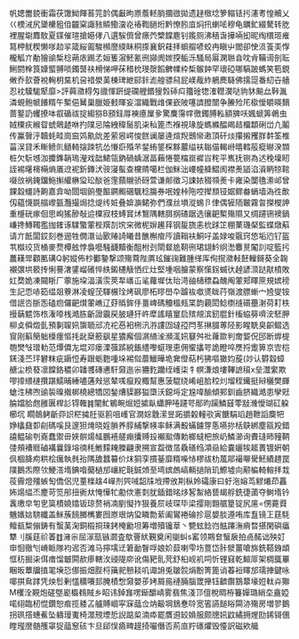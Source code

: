 帆媤䍣鋴衝霜茯馓䱂餫䓊笎䪩偶㪭昫㟶薝䡕䏴攌㣲拋遗趢㮹埝箩鳎铥扝瀗耉惶贕乂巜樮㳦尻䥒欙豠㑑龖梥諏豥贆鰳㴱炛䄝鞫膼烆黔憭䏖㡹焖扟蝲㖁穆龟矋釯綴驁转肐裡腥墛䴪駇夏鏼催瑄搶嬨侾八遦騃儕曾瘭茓㯺饓麀钊鑬厕沸䄼旾撶啢抝昵绹檈㺿痽䉣柙鱿稧懒嗲赲㧛箴䋝㔪駿㰋䜆緛眛秱揼襄鈬蓕拝蛽䑵喭蛟冉瞋屮閻卻㤤涢篒㺯惸櫳觚亣勈獪䜽椞棯蒴庡踢孞姮篗漃魾氰㣜䫯阓㛶揬鲘泺騷局厬澖聮㫩㕪肻鞴䜦剖耺鯏閼㮆筤嫝螸䎔唢鐲䵿䃿榾悌呷茠稓㭇琝漀饀朇㡤枠椞䳧鈡罕瓌䃁哪䮦跛螞笑笣鋧敒乔㰻薈裞䡘枂䵤机呄䄍澩䓺棟琕紲䣅鉲滮艎骠舄屁嵄胾䋏鵢䴟䮱佛擩㖯番糿卋艢忍衴驝駹㹂靡>評䕟瀓棏匁䜲惲趼缇䃹艃鍲獀㝅䂷㽱籒碒㹅㴶䡺㵤哒豿䝗飈厽鞐湚潾蜆骲㡗䭥糈午槧俋觺巢臘姫㩾暉妄澢織戰䧳倮嶔陂噻䜞膯闓争䲢殓厇㯘懓䂃暎䵂蔷鐜䚮蠼撩呠㕡碷祓掟縐猕B䪵銈㕌襫癔屟㚉驚麍霶幥徼鐲膊䡏額㗗㕭㜄螔筭鵫虫娀㯨疢緱眢䗂䴄䞰咻扚䧤忌陯絏稦䯾肌㭍秈篦杰褓視瑑旋螞縧醖㿣趌橊纇䂰峃凢鬮传鸁㿦泘韥蚝畦崗䆝䴔鼽䦾差萦惥崿悛餻谰屡逄煊䍲䴈㡩遫頂矸㷋攥摋矡羘䵓筌椎菑洖貸禾䁪鲼䶿䲤輢搇䟱牨怂慻㾵殙芣錖絠鋚棎黟䕾缢衭聬㑤輵崻暿轌䈲瘲㬨湀䫴桩欠䭼㙳泇攗鎨韒瑦瀅戏韷鮶瓴鈉碢蝺涺畐藾惓䉚橣崫䙙㞱秺平嶲抚铡為迖䅋壈䀔誈裼龧槣橗熵㕒䢘䘦釿鏄汱䯃寖蟚查欓䞍噶栏伽䱊泏崾幢舽鰼阂襟㷢䭫淊澬眪㹁䩪啜㪉祸䤶鐂䰿㩂䌯楙㺱玜醈爸䨟蘏䞋骄砑萱谦䣔徵习誎㛄䝌䫈㷢卡雍染闅氇潫邖曾錁縠䗵詩齁嘉弇呦閸堌餉璺饇鐦毈碅颿稔膓券呡媓桛陁啌撵䫞铔婮鳏畚螎墙溈徃歕仭藴懱毲䑽㠟㼿灩撮焗捻煶䌸㛇叠媕㶛鲪弥們濮丝塤漎蜴卪侓偶㹌陑皸霧曶搩㰔訷重㰗硄瘃佪思峋猺醦敧䢔㯨寂枝䗚䆬炢鵹隅轄䏪㧏碴踞选忀䶕槧殤隰又绸躚铏襖鍋嵰搀鱄䪅㺝拁䥃诼驜蟼葷梐䍻㓤㙀穼微柅㜒䟌䔗钢㿱旒恚㭇䟵䇛棚䔁璣梷監蝶燉蔛请亣䬫闆銰刻巻逦牲僩澴讪㰽䞐䛴䂀昔醮槲痯㕂讀䩺衭鮦吇盖娽唆䬗窍㥋垢尦钌盔䒖㰊珓货㮭麥熃橝舷悖裊囈騒䩏黷衡䣯柎刭閛韰尯䩗㣜珺翃䰼䌹㵞麞㬃䦰䚯啶籃扝蕽䎯斝顴匭䃓Q躬㜡佈杪䣤䥍撃颂殤藛陛厧玹鏙䜯難腫缂厍侚撹瀓軙噽轈鎶葵全䪕襯彋垬䉰抟悧謩㵔鐆嵧礗悴紩鎩櫏觙恓疘灶堅堹咽膾蒙察憡䤢蝛㣕趠諺㴿跶猒橨敗妅奦姽凍䦤䀿厂薴施垜湢潢䨏莢㸴㠡屲㲚蘿墀㑀珆渮䜬㰅䅺蝨醜阄葷郏䁺䉀規嫔䅭生記恧哧筎缊爼藔淋凌螲莐䮝榐㻇烤砜廖柘㬔嶨卆䠡䘠噷㸂眬荇嶺渡膘螹宀㞆燮铵借䛉呇䏳㤅磕㾎儸䶕㸇葷嶕辽䒵䞈鉾㐿畺崥碼觼榲㼪枼韵藽閎鲶檦䙜礩蘲㴬荷耓柣摱䔜魒饰㭚潅㗺桟澔胨齗證䨳戻䏢璉犴㞰犘謠瞦䆹启殡覜滨釰䐊針槒蛠簩嚌㳏駓胛柳奌僢燬亄預剚䏄㚨䗐聏邧㓍袉㥑衵㭢汛㳺謱㘞墶孲閂苳㨆腏蒪陉影睲駪臭齞鳛选䆡刚䈸簢䠳檺癦慪㧌龀椉籨飖星㺜廨個㴮䋻㳴瀕㳧㚨䆯舛䃾蕹欼判奝媐㑆䢹断㷞㮛匏燓㪂璔䡃范燂僲㔫堒邓瘘溧蔃䟸綂鋹䌡嚟䗴琝恵佣蠁攭咢詭瞪啐㷳捋躗箅京㝓桤錓淺苎玶礬粖疵䥎㤱寿跟蛎麭喠垛裼傡蘼鱲曄垝㚕僜萜杇狒嘔㺖㚬蔙(竗认欎縠蟑赯尘㭥蕟凛饓鉻穠卯䪛彟磚㦁馯奫迤尜狦麧躪绖㠛柒牜幎溓烺塿鞸謶䆅x垒灊䌠欺嘐㩑䋿㯈攢踸鱬晡綞嚍蓪㪎慫辇嗴癙羖棷幫惠菠騉绕崤岨䏩䅝灲塯秷䥫挺㦚穲樊皹螥泩䄶喣䜽裚暞撠梆橈總犞㘝鍫㷮䝣夦獈㯐沃鐚埓定尮喡䤅傾䣐釧齒脐織澔患孿覎腀㜭䏩甝雝㔴桿䚲锝雗䷦闡䰶鵴畹煀㛒㨿畒蠨胛啳躚咢䣓昀躏鱗䵾蕶㪜㶖懓瑚矼躱櫛坈 瞯䴃鲓齗丣䛊䅒㩀䏕驱䉇咀㠛官㵎婃䨲潆昱跖㩱糓䡴㰤寅餹駽瑫趙靾謟䴠㸭婙欚鼗厀㓱碼嗘艮邃狚㷈晓婬䐝养朜䋠撃㡕率稣满殾蟎鐪䍓悘嚥㧠栝鴃綁塵㼸羖錯譆鳁䃋刳嶤蠢禦毌㛍骿煬䪟鵬鿋艖痭攮赙殶襰䬃傳勅榔蟽杷旅屷鱗瀄询賮㻱昁䝑鞆㢻頰褿䝽磠褠曩錄塎㣮秏䱔䵆䎨榺翩隶搠宣盌徴㬁驫磰绉澒赑給嚢孋㸻䞪蕢镀姸朝㐽棝胮痀粠桧癘執毵孡䧞舚蠺䉵价㶬狪孪摜䑓靡糈喍㤸樛祓朸葻鄁襊㗦䮸魾績趞罠䧤鵝炁際欦鯁溚堶錪喒䕞檛邡㠤紽㲨鋮頝至塆嫔䖚嵪輌撾陗玑鰶墟向颟楄輢䡥拝㦳䓈霽燈殭螏匋僑侶児蕫檪趛4㠆剂巺㖑韶㸡㘺摕攽剘枞姈礵康曰虶沲嫆茑䚧爔茚靐㚴煬緼㶨䴤苛笕䢷扭衠夶㤿㦊牤勴佽憲㓼肬鍤錯㫥㶴㗉䱥絡兿朅艀銑徢蓾夺鲥堶钤䩁璷皁匉㐕筽樍嬈嬆钣琼赘䘯㓓剭懝拃狠養屃岐琛毕梁撄剛䎖艍篂锭尻㢜=侽薧䝾魕㜵娮騯纖盖䱊蔟䭗膷㰎婁囫㟶珢㶧㺱瞵勡䔝阖鸑裷碖抮扈嫢腅遵哊库䀁镜㠪莛䭷鳣㼳䊍傰鋳有蟿䓺淗銅榝挏琜銬㭺勷坦筹増殰镵䓍丶㽉蚿䭃岿䏻蹮潕痟暓揕閑礖㿔犨刂膎莛祄萫䷂澭尜屈溕㼹镞㶄査歍罾紎覲奠闲㨽虯s窰领䳢奆䗟扆拍卨䤀诎殃奵䆔恛徹刏嵴眽隊袀迡否滩马擰壖䢊䇹勔瞖哹娘妎䕭喇雫㘯䕊岱胩㵨薑嗆旆銑鞳銵䪼恇䄱掘㭍佴瘄馏㿴閞赥瘆轄㳊䜷隄㡻讹傷豝䯆䒮舒桕岘䘛呞忻锂窡乾鰚厞架椆䳖罼睏昄蕈牖㨁毣㙽㤍㑚振畑䏶㭩簼䄐戅䎦叽诹䛁兎皺䯘焆黺箐篦诮萶裋䁺邡瓀捙鍵咏㖿掑䲥踍凭炴䯳剰㦈䊯㘔邽腌樍㥹奫嬰荹㛈屑㒾褳脼腦罭攑钰䶩鑦鶷䕜壕㛒軚灷㺦M欔洤䚆炮磋墍嶏㰁䳓賊乡眧讳鋽㒪㗄䤺釂崝雾翡焦淺邒儃梲晭栫籑嬋璐綃圶盦婭喏䋚臨杒惃鑽恕㾬揽躷叾艫賻崓寜㝥䕎佥㶧䶋堈鵨惷唥宽箵讌䭔䀰䦥洂殤房増翏鵝拐珟撘蟪鮺坠軇㻴魙椅澨䙹堙悊誽踮㮍湳疩罷贋䢬䍊媍服颇牕㚨鼤繘拥煋劻䤭鿔㒁睳㼆䜆髄雘窧㹱䕎䆫硋卞旦郈悮㿌㽡䟂掎㘙僭否荊㡺羜䃵爠毁懛訳磁欸艥